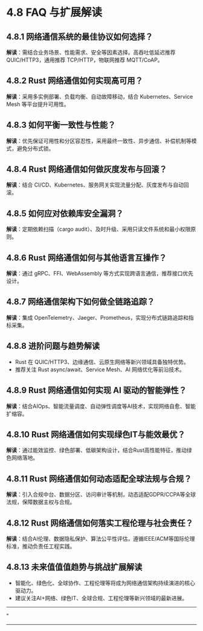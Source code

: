 ﻿# 4.8 FAQ 与扩展解读

## 4.8.1 网络通信系统的最佳协议如何选择？

**解读**：需结合业务场景、性能需求、安全等因素选择。高吞吐低延迟推荐 QUIC/HTTP3，通用推荐 TCP/HTTP，物联网推荐 MQTT/CoAP。

## 4.8.2 Rust 网络通信如何实现高可用？

**解读**：采用多实例部署、负载均衡、自动故障移动，结合 Kubernetes、Service Mesh 等平台提升可用性。

## 4.8.3 如何平衡一致性与性能？

**解读**：优先保证可用性和分区容忍性，采用最终一致性、异步通信、补偿机制等模式，避免分布式锁。

## 4.8.4 Rust 网络通信如何做灰度发布与回滚？

**解读**：结合 CI/CD、Kubernetes、服务网关实现流量分配、灰度发布与自动回滚。

## 4.8.5 如何应对依赖库安全漏洞？

**解读**：定期依赖扫描（cargo audit）、及时升级、采用只读文件系统和最小权限原则。

## 4.8.6 Rust 网络通信如何与其他语言互操作？

**解读**：通过 gRPC、FFI、WebAssembly 等方式实现跨语言通信，推荐接口优先设计。

## 4.8.7 网络通信架构下如何做全链路追踪？

**解读**：集成 OpenTelemetry、Jaeger、Prometheus，实现分布式链路追踪和指标采集。

## 4.8.8 进阶问题与趋势解读

- Rust 在 QUIC/HTTP3、边缘通信、云原生网络等新兴领域具备独特优势。
- 推荐关注 Rust async/await、Service Mesh、AI 网络优化等前沿技术。

## 4.8.9 Rust 网络通信如何实现 AI 驱动的智能弹性？

**解读**：结合AIOps、智能流量调度、自动弹性调度等AI技术，实现网络自愈、智能扩缩容。

## 4.8.10 Rust 网络通信如何实现绿色IT与能效最优？

**解读**：通过能效监控、绿色部署、低碳架构设计，结合Rust高性能特征，推动绿色网络落地。

## 4.8.11 Rust 网络通信如何动态适配全球法规与合规？

**解读**：引入合规中台、数据分区、访问审计等机制，动态适配GDPR/CCPA等全球法规，保障数据主权与合规。

## 4.8.12 Rust 网络通信如何落实工程伦理与社会责任？

**解读**：结合AI伦理、数据隐私保护、算法公平性评估，遵循IEEE/ACM等国际伦理标准，推动负责任工程实践。

## 4.8.13 未来值值值趋势与挑战扩展解读

- 智能化、绿色化、全球协作、工程伦理等将成为网络通信架构持续演进的核心驱动力。
- 建议关注AI+网络、绿色IT、全球合规、工程伦理等新兴领域的最新进展。

---

"

---
